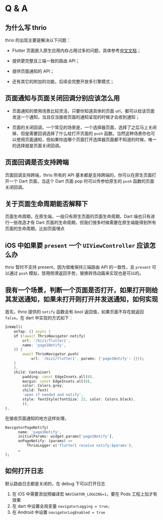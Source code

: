 # Q & A

## 为什么写 thrio

thrio 的出现主要是解决以下问题：

- Flutter 页面嵌入原生应用内存占用过多的问题，具体参考[中文文档](Feature.md###总结)；

- 提供更完整且三端一致的路由 API；

- 提供页面通知的 API；

- 还有其它的附加的功能，后续会完整开放多引擎模式；

## 页面通知与页面关闭回调分别应该怎么用

- 页面通知的使用场景比较灵活，只要你知道具体的页面 url，都可以给该页面发送一个通知，当且仅当接收页面的通知呈现的时候才会收到通知；

- 页面的关闭回调，一个常见的场景是，一个选择器页面，选择了之后马上关闭掉，但是需要回调选择了什么给打开页面的 `push` 函数。当然这种场景你也可以使用页面通知，但如果你连哪个页面打开选择器页面都不知道的时候，唯一的选择就是页面关闭回调。

## 页面回调是否支持跨端

页面回调支持跨端，thrio 所有的 API 基本都是支持跨端的，你可以在原生页面打开一个 Dart 页面，当这个 Dart 页面 pop 时可以传参给原生的 `push` 函数的页面关闭回调。

## 关于页面生命周期能否解释下

页面生命周期，在原生端，一般只有原生页面的页面生命周期，Dart 端也只有进行一些改造才有 Dart 页面的生命周期，但我们很多时候需要在原生端能得到所有页面的生命周期，比如页面埋点

## iOS 中如果要 `present` 一个 `UIViewController` 应该怎么办

thrio 暂时不支持 present，因为很难保持三端路由 API 的一致性，且 `present` 可以通过 `push` 模拟，禁用侧滑返回手势，替换转场动画来实现也是可以的。

## 我有一个场景，判断一个页面是否打开，如果打开则给其发送通知，如果未打开则打开并发送通知，如何实现

首先，thrio 提供的 `notify` 函数会有 bool 返回值，如果页面不存在就返回 `false`，在 dart 中实现的方式如下：

```dart
InkWell(
    onTap: () async {
    if (!await ThrioNavigator.notify(
        url: '/biz1/flutter1',
        name: 'page1Notify',
    )) {
        await ThrioNavigator.push(
            url: '/biz1/flutter1', params: {'page1Notify': {}});
    }
    },
    child: Container(
        padding: const EdgeInsets.all(8),
        margin: const EdgeInsets.all(8),
        color: Colors.grey,
        child: Text(
        'open if needed and notify',
        style: TextStyle(fontSize: 22, color: Colors.black),
        )),
),
```

在接收页面通知的地方这样处理，

```dart
NavigatorPageNotify(
      name: 'page1Notify',
      initialParams: widget.params['page1Notify'],
      onPageNotify: (params) =>
          ThrioLogger.v('flutter1 receive notify:$params'),
      …
);
```

## 如何打开日志

默认路由日志都是关闭的，在 debug 下可以打开日志

1. 在 iOS 中需要添加预编译宏 `NAVIGATOR_LOGGING=1`，要在 Pods 工程上加才有效果
2. 在 dart 中设置全局变量 `navigatorLogging = true;`
3. 在 Android 中设置 `navigatorLogEnabled = true`
